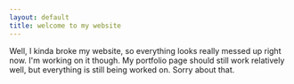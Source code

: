 ```yaml
---
layout: default
title: welcome to my website
---
```


Well, I kinda broke my website, so everything looks really messed up right now. I'm working on it though. My portfolio page should still work relatively well, but everything is still being worked on. Sorry about that.